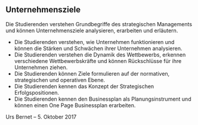 ## Unternehmensziele
Die Studierenden verstehen Grundbegriffe des strategischen Managements und können Unternehmensziele analysieren, erarbeiten und erläutern. 
* Die Studierenden verstehen, wie Unternehmen funktionieren und können die Stärken und Schwächen ihrer Unternehmen analysieren.
* Die Studierenden verstehen die Dynamik des Wettbewerbs, erkennen verschiedene Wettbewerbskräfte und können Rückschlüsse für ihre Unternehmen ziehen.
* Die Studierenden können Ziele formulieren auf der normativen, strategischen und operativen Ebene.
* Die Studierenden kennen das Konzept der Strategischen Erfolgspositionen.
* Die Studierenden kennen den Businessplan als Planungsinstrument und können einen One Page Businessplan erarbeiten.

Urs Bernet – 5. Oktober 2017

